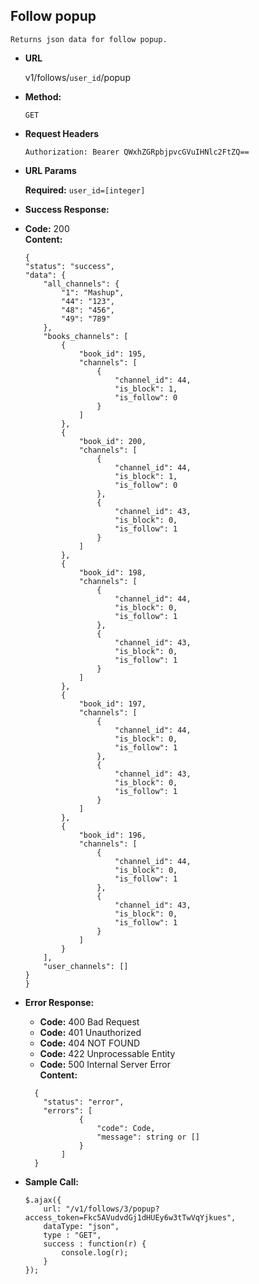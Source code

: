 **Follow popup**
----
    Returns json data for follow popup.

* **URL**

    v1/follows/`user_id`/popup

* **Method:**

    `GET`

*  **Request Headers**

    `Authorization: Bearer QWxhZGRpbjpvcGVuIHNlc2FtZQ==`
    
*  **URL Params**

    **Required:**
    `user_id=[integer]`

* **Success Response:**

* **Code:** 200 <br />
**Content:**
    ```
  {
    "status": "success",
    "data": {
        "all_channels": {
            "1": "Mashup",
            "44": "123",
            "48": "456",
            "49": "789"
        },
        "books_channels": [
            {
                "book_id": 195,
                "channels": [
                    {
                        "channel_id": 44,
                        "is_block": 1,
                        "is_follow": 0
                    }
                ]
            },
            {
                "book_id": 200,
                "channels": [
                    {
                        "channel_id": 44,
                        "is_block": 1,
                        "is_follow": 0
                    },
                    {
                        "channel_id": 43,
                        "is_block": 0,
                        "is_follow": 1
                    }
                ]
            },
            {
                "book_id": 198,
                "channels": [
                    {
                        "channel_id": 44,
                        "is_block": 0,
                        "is_follow": 1
                    },
                    {
                        "channel_id": 43,
                        "is_block": 0,
                        "is_follow": 1
                    }
                ]
            },
            {
                "book_id": 197,
                "channels": [
                    {
                        "channel_id": 44,
                        "is_block": 0,
                        "is_follow": 1
                    },
                    {
                        "channel_id": 43,
                        "is_block": 0,
                        "is_follow": 1
                    }
                ]
            },
            {
                "book_id": 196,
                "channels": [
                    {
                        "channel_id": 44,
                        "is_block": 0,
                        "is_follow": 1
                    },
                    {
                        "channel_id": 43,
                        "is_block": 0,
                        "is_follow": 1
                    }
                ]
            }
        ],
        "user_channels": []
    }
  }
    ```

* **Error Response:**

    * **Code:** 400 Bad Request <br />
    * **Code:** 401 Unauthorized <br />
    * **Code:** 404 NOT FOUND<br />
    * **Code:** 422 Unprocessable Entity <br />
    * **Code:** 500 Internal Server Error<br />
      **Content:** 
    ```
      {
        "status": "error",
        "errors": [
                {
                    "code": Code,
                    "message": string or []
                }
            ]
      }
    ```

* **Sample Call:**

    ```
    $.ajax({
        url: "/v1/follows/3/popup?access_token=Fkc5AVudvdGj1dHUEy6w3tTwVqYjkues",
        dataType: "json",
        type : "GET",
        success : function(r) {
            console.log(r);
        }
    });
    ```